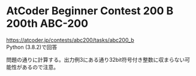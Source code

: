 # AtCoder Beginner Contest 200 B 200th ABC-200  
https://atcoder.jp/contests/abc200/tasks/abc200_b  
Python (3.8.2)で回答  

問題の通りに計算する。出力例3にある通り32bit符号付き整数に収まらない可能性があるので注意。
